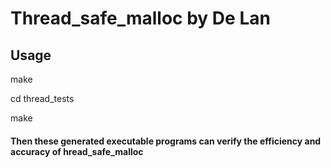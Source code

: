 # Thread_safe_malloc by De Lan

## Usage
make

cd thread_tests

make

#### Then these generated executable programs can verify the efficiency and accuracy of hread_safe_malloc

